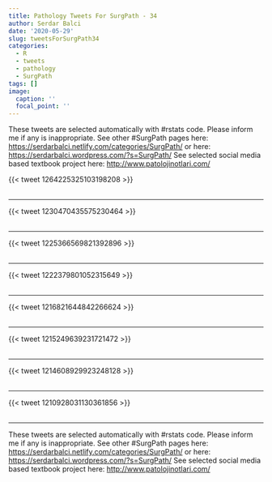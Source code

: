 ```yaml
---
title: Pathology Tweets For SurgPath - 34
author: Serdar Balci
date: '2020-05-29'
slug: tweetsForSurgPath34
categories:
  - R
  - tweets
  - pathology
  - SurgPath
tags: []
image:
  caption: ''
  focal_point: ''
---
```



These tweets are selected automatically with #rstats code. Please inform me if any is inappropriate.
See other #SurgPath pages here: https://serdarbalci.netlify.com/categories/SurgPath/  or here: https://serdarbalci.wordpress.com/?s=SurgPath/ 
See selected social media based textbook project here: http://www.patolojinotlari.com/

{{< tweet 1264225325103198208 >}}
<br>
<br>
<hr>
{{< tweet 1230470435575230464 >}}
<br>
<br>
<hr>
{{< tweet 1225366569821392896 >}}
<br>
<br>
<hr>
{{< tweet 1222379801052315649 >}}
<br>
<br>
<hr>
{{< tweet 1216821644842266624 >}}
<br>
<br>
<hr>
{{< tweet 1215249639231721472 >}}
<br>
<br>
<hr>
{{< tweet 1214608929923248128 >}}
<br>
<br>
<hr>
{{< tweet 1210928031130361856 >}}
<br>
<br>
<hr>


These tweets are selected automatically with #rstats code. Please inform me if any is inappropriate.
See other #SurgPath pages here: https://serdarbalci.netlify.com/categories/SurgPath/  or here: https://serdarbalci.wordpress.com/?s=SurgPath/ 
See selected social media based textbook project here: http://www.patolojinotlari.com/

